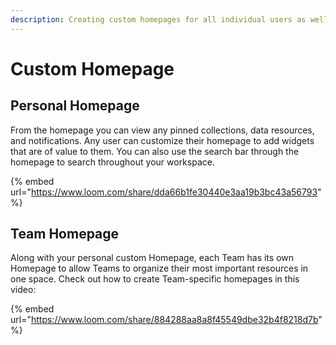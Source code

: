 ```yaml
---
description: Creating custom homepages for all individual users as well as Teams
---
```


# Custom Homepage

## Personal Homepage

From the homepage you can view any pinned collections, data resources, and notifications. Any user can customize their homepage to add widgets that are of value to them. You can also use the search bar through the homepage to search throughout your workspace.

{% embed url="https://www.loom.com/share/dda66b1fe30440e3aa19b3bc43a56793" %}

## Team Homepage

Along with your personal custom Homepage, each Team has its own Homepage to allow Teams to organize their most important resources in one space. Check out how to create Team-specific homepages in this video:

{% embed url="https://www.loom.com/share/884288aa8a8f45549dbe32b4f8218d7b" %}
